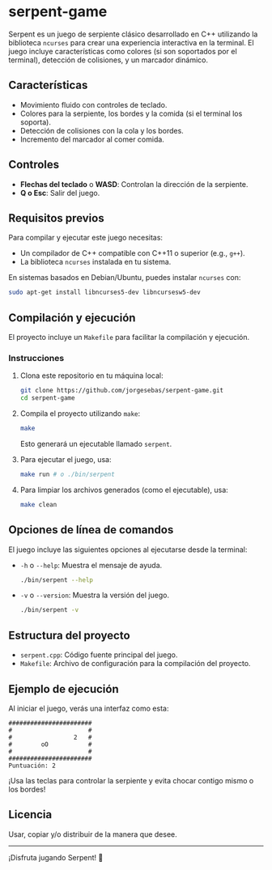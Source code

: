 # serpent-game

Serpent es un juego de serpiente clásico desarrollado en C++ utilizando la biblioteca `ncurses` para crear una experiencia interactiva en la terminal. El juego incluye características como colores (si son soportados por el terminal), detección de colisiones, y un marcador dinámico.

## Características

- Movimiento fluido con controles de teclado.
- Colores para la serpiente, los bordes y la comida (si el terminal los soporta).
- Detección de colisiones con la cola y los bordes.
- Incremento del marcador al comer comida.

## Controles

- **Flechas del teclado** o **WASD**: Controlan la dirección de la serpiente.
- **Q o Esc**: Salir del juego.

## Requisitos previos

Para compilar y ejecutar este juego necesitas:

- Un compilador de C++ compatible con C++11 o superior (e.g., `g++`).
- La biblioteca `ncurses` instalada en tu sistema.

En sistemas basados en Debian/Ubuntu, puedes instalar `ncurses` con:

```bash
sudo apt-get install libncurses5-dev libncursesw5-dev
```

## Compilación y ejecución

El proyecto incluye un `Makefile` para facilitar la compilación y ejecución.

### Instrucciones

1. Clona este repositorio en tu máquina local:

   ```bash
   git clone https://github.com/jorgesebas/serpent-game.git
   cd serpent-game
   ```

2. Compila el proyecto utilizando `make`:

   ```bash
   make
   ```

   Esto generará un ejecutable llamado `serpent`.

3. Para ejecutar el juego, usa:

   ```bash
   make run # o ./bin/serpent
   ```

4. Para limpiar los archivos generados (como el ejecutable), usa:

   ```bash
   make clean
   ```

## Opciones de línea de comandos

El juego incluye las siguientes opciones al ejecutarse desde la terminal:

- `-h` o `--help`: Muestra el mensaje de ayuda.

  ```bash
  ./bin/serpent --help
  ```

- `-v` o `--version`: Muestra la versión del juego.

  ```bash
  ./bin/serpent -v
  ```

## Estructura del proyecto

- `serpent.cpp`: Código fuente principal del juego.
- `Makefile`: Archivo de configuración para la compilación del proyecto.

## Ejemplo de ejecución

Al iniciar el juego, verás una interfaz como esta:

```
#######################
#                     #
#                 2   #
#        oO           #
#                     #
#######################
Puntuación: 2
```

¡Usa las teclas para controlar la serpiente y evita chocar contigo mismo o los bordes!

## Licencia

Usar, copiar y/o distribuir de la manera que desee.

---

¡Disfruta jugando Serpent! 🐍

